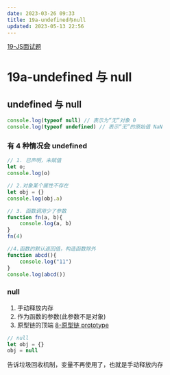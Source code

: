 ```yaml
---
date: 2023-03-26 09:33
title: 19a-undefined与null
updated: 2023-05-13 22:56
---
```

[19-JS面试题](19-JS面试题.md)
# 19a-undefined 与 null

## undefined 与 null

```js
console.log(typeof null) // 表示为“无”对象 0
console.log(typeof undefined) // 表示“无”的原始值 NaN
```

### 有 4 种情况会 undefined

```js
// 1. 已声明，未赋值
let o;
console.log(o)

// 2.对象某个属性不存在
let obj = {}
console.log(obj.a)

// 3. 函数调用少了参数
function fn(a, b){
    console.log(a, b)
}
fn(4)

//4.函数的默认返回值，构造函数除外
function abcd(){
    console.log("11")
}
console.log(abcd())
```

### null

1. 手动释放内存
2. 作为函数的参数(此参数不是对象)
3. 原型链的顶端 [8-原型链 prototype](8-原型链prototype.md)

```js
// null
let obj = {}
obj = null
```

告诉垃圾回收机制，变量不再使用了，也就是手动释放内存
